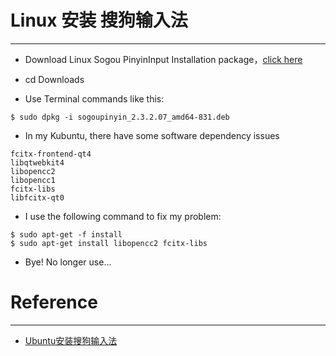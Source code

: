 #  Linux 安装 搜狗输入法

---

- Download Linux Sogou PinyinInput Installation package，[click here](https://pinyin.sogou.com/linux/)

- cd Downloads 
- Use Terminal commands like this:  
```Linux
$ sudo dpkg -i sogoupinyin_2.3.2.07_amd64-831.deb
```
- In my Kubuntu, there have some software dependency issues
```
fcitx-frontend-qt4 
libqtwebkit4
libopencc2
libopencc1
fcitx-libs
libfcitx-qt0
```
-  I use the following command to fix my problem:
```Linux
$ sudo apt-get -f install
$ sudo apt-get install libopencc2 fcitx-libs
```
-  Bye! No longer use...

#  Reference
---

- [Ubuntu安装搜狗输入法](https://zhuanlan.zhihu.com/p/34270907)

